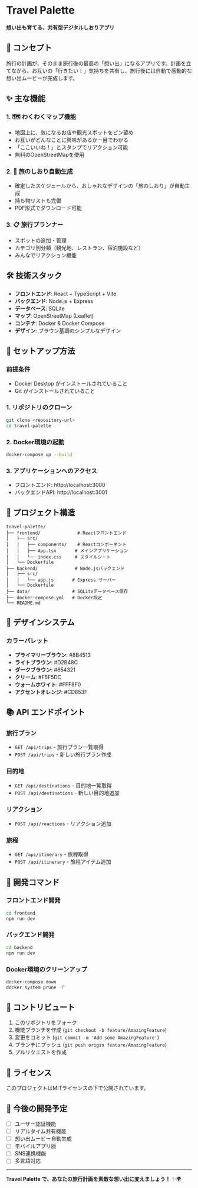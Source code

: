 # Travel Palette
**想い出も育てる、共有型デジタルしおりアプリ**

## 🌟 コンセプト

旅行の計画が、そのまま旅行後の最高の「想い出」になるアプリです。計画を立てながら、お互いの「行きたい！」気持ちを共有し、旅行後には自動で感動的な想い出ムービーが完成します。

## ✨ 主な機能

### 1. 🗺️ わくわくマップ機能
- 地図上に、気になるお店や観光スポットをピン留め
- お互いがどんなことに興味があるか一目でわかる
- 「ここいいね！」とスタンプでリアクション可能
- 無料のOpenStreetMapを使用

### 2. 📖 旅のしおり自動生成
- 確定したスケジュールから、おしゃれなデザインの「旅のしおり」が自動生成
- 持ち物リストも完備
- PDF形式でダウンロード可能

### 3. 📋 旅行プランナー
- スポットの追加・管理
- カテゴリ別分類（観光地、レストラン、宿泊施設など）
- みんなでリアクション機能

## 🛠️ 技術スタック

- **フロントエンド**: React + TypeScript + Vite
- **バックエンド**: Node.js + Express
- **データベース**: SQLite
- **マップ**: OpenStreetMap (Leaflet)
- **コンテナ**: Docker & Docker Compose
- **デザイン**: ブラウン基調のシンプルなデザイン

## 🚀 セットアップ方法

### 前提条件
- Docker Desktop がインストールされていること
- Git がインストールされていること

### 1. リポジトリのクローン
```bash
git clone <repository-url>
cd travel-palette
```

### 2. Docker環境の起動
```bash
docker-compose up --build
```

### 3. アプリケーションへのアクセス
- フロントエンド: http://localhost:3000
- バックエンドAPI: http://localhost:3001

## 📁 プロジェクト構造

```
travel-palette/
├── frontend/              # Reactフロントエンド
│   ├── src/
│   │   ├── components/    # Reactコンポーネント
│   │   ├── App.tsx       # メインアプリケーション
│   │   └── index.css     # スタイルシート
│   └── Dockerfile
├── backend/              # Node.jsバックエンド
│   ├── src/
│   │   └── app.js       # Express サーバー
│   └── Dockerfile
├── data/                # SQLiteデータベース保存
├── docker-compose.yml   # Docker設定
└── README.md
```

## 🎨 デザインシステム

### カラーパレット
- **プライマリーブラウン**: #8B4513
- **ライトブラウン**: #D2B48C
- **ダークブラウン**: #654321
- **クリーム**: #F5F5DC
- **ウォームホワイト**: #FFF8F0
- **アクセントオレンジ**: #CD853F

## 📚 API エンドポイント

### 旅行プラン
- `GET /api/trips` - 旅行プラン一覧取得
- `POST /api/trips` - 新しい旅行プラン作成

### 目的地
- `GET /api/destinations` - 目的地一覧取得
- `POST /api/destinations` - 新しい目的地追加

### リアクション
- `POST /api/reactions` - リアクション追加

### 旅程
- `GET /api/itinerary` - 旅程取得
- `POST /api/itinerary` - 旅程アイテム追加

## 🔧 開発コマンド

### フロントエンド開発
```bash
cd frontend
npm run dev
```

### バックエンド開発
```bash
cd backend
npm run dev
```

### Docker環境のクリーンアップ
```bash
docker-compose down
docker system prune -f
```

## 🤝 コントリビュート

1. このリポジトリをフォーク
2. 機能ブランチを作成 (`git checkout -b feature/AmazingFeature`)
3. 変更をコミット (`git commit -m 'Add some AmazingFeature'`)
4. ブランチにプッシュ (`git push origin feature/AmazingFeature`)
5. プルリクエストを作成

## 📄 ライセンス

このプロジェクトはMITライセンスの下で公開されています。

## 🎯 今後の開発予定

- [ ] ユーザー認証機能
- [ ] リアルタイム共有機能
- [ ] 想い出ムービー自動生成
- [ ] モバイルアプリ版
- [ ] SNS連携機能
- [ ] 多言語対応

---

**Travel Palette で、あなたの旅行計画を素敵な想い出に変えましょう！** ✨🌍
